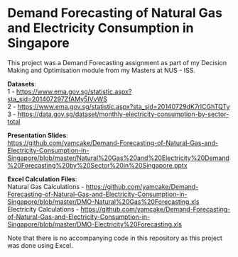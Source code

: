 # Demand Forecasting of Natural Gas and Electricity Consumption in Singapore

This project was a Demand Forecasting assignment as part of my Decision Making and Optimisation module from my Masters at NUS - ISS.

**Datasets**: <br />
1 - https://www.ema.gov.sg/statistic.aspx?sta_sid=201407297ZfAMy5IVvWS<br />
2 - https://www.ema.gov.sg/statistic.aspx?sta_sid=20140729dK7rICGhTQTy<br />
3 - https://data.gov.sg/dataset/monthly-electricity-consumption-by-sector-total

**Presentation Slides**: <br />
https://github.com/yamcake/Demand-Forecasting-of-Natural-Gas-and-Electricity-Consumption-in-Singapore/blob/master/Natural%20Gas%20and%20Electricity%20Demand%20Forecasting%20by%20Sector%20in%20Singapore.pptx

**Excel Calculation Files**: <br />
Natural Gas Calculations - https://github.com/yamcake/Demand-Forecasting-of-Natural-Gas-and-Electricity-Consumption-in-Singapore/blob/master/DMO-Natural%20Gas%20Forecasting.xls <br />
Electricity Calculations - https://github.com/yamcake/Demand-Forecasting-of-Natural-Gas-and-Electricity-Consumption-in-Singapore/blob/master/DMO-Electricity%20Forecasting.xls

Note that there is no accompanying code in this repository as this project was done using Excel.
